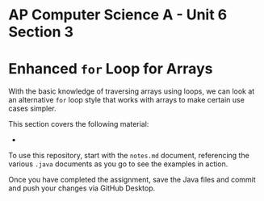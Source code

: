 # AP Computer Science A - Unit 6 Section 3

# Enhanced `for` Loop for Arrays

With the basic knowledge of traversing arrays using loops, we can look at an alternative `for` loop style that works with arrays to make certain use cases simpler.

This section covers the following material:

- 

To use this repository, start with the `notes.md` document, referencing the various `.java` documents as you go to see the examples in action.

Once you have completed the assignment, save the Java files and commit and push your changes via GitHub Desktop.

